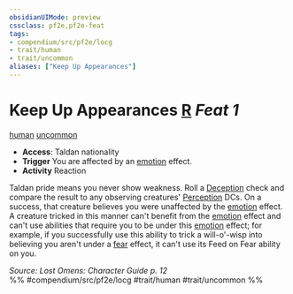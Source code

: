 ```yaml
---
obsidianUIMode: preview
cssclass: pf2e,pf2e-feat
tags:
- compendium/src/pf2e/locg
- trait/human
- trait/uncommon
aliases: ["Keep Up Appearances"]
---
```

# Keep Up Appearances  [R](/rules/core-rulebook/chapter-9-playing-the-game.md#Actions "Reaction") *Feat 1*  
[human](/rules/traits/human.md)  [uncommon](/rules/traits/uncommon.md)  

- **Access**: Taldan nationality
- **Trigger** You are affected by an [emotion](/rules/traits/emotion.md) effect.
- **Activity** Reaction

Taldan pride means you never show weakness. Roll a [Deception](/compendium/skills.md#Deception) check and compare the result to any observing creatures' [Perception](/compendium/skills.md#Perception) DCs. On a success, that creature believes you were unaffected by the [emotion](/rules/traits/emotion.md) effect. A creature tricked in this manner can't benefit from the [emotion](/rules/traits/emotion.md) effect and can't use abilities that require you to be under this [emotion](/rules/traits/emotion.md) effect; for example, if you successfully use this ability to trick a will-o'-wisp into believing you aren't under a [fear](/rules/traits/fear.md) effect, it can't use its Feed on Fear ability on you.

*Source: Lost Omens: Character Guide p. 12*  
%% #compendium/src/pf2e/locg #trait/human #trait/uncommon %%